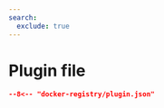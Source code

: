 ```yaml
---
search:
  exclude: true
---
```


# Plugin file

```` json title="Plugin configuration file"
--8<-- "docker-registry/plugin.json"
````
